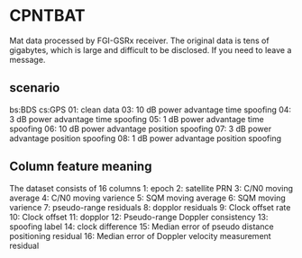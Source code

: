 # CPNTBAT
Mat data processed by FGI-GSRx receiver. 
The original data is tens of gigabytes, which is large and difficult to be disclosed. If you need to leave a message.

## scenario
bs:BDS
cs:GPS
01: clean data
03: 10 dB power advantage time spoofing
04: 3 dB power advantage time spoofing
05: 1 dB power advantage time spoofing
06: 10 dB power advantage position spoofing
07: 3 dB power advantage position spoofing
08: 1 dB power advantage position spoofing

## Column feature meaning
The dataset consists of 16 columns
1: epoch
2: satellite PRN
3: C/N0 moving average
4: C/N0 moving varience
5: SQM moving average
6: SQM moving varience
7: pseudo-range residuals
8: dopplor residuals
9: Clock offset rate
10: Clock offset
11: dopplor
12: Pseudo-range Doppler consistency
13: spoofing label
14: clock difference
15: Median error of pseudo distance positioning residual
16: Median error of Doppler velocity measurement residual
